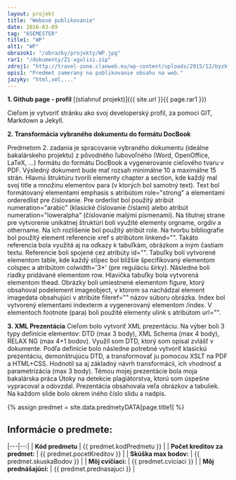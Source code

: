 ```yaml
---
layout: projekt
title: "Webové publikovanie"
date: 2016-03-09
tag: "6SEMESTER"
title1: "WP"
alt1: "WP"
obrazok1: "/obrazky/projekty/WP.jpg"
rar1: "/dokumenty/Z1-xgulisi.zip"
zdroj1: "http://travel-zone.clanweb.eu/wp-content/uploads/2015/12/byzkfygusssppoxlxqpt.jpg"
opis1: "Predmet zameraný na publikovanie obsahu na web."
jazyky: "html,xml,..."
---
```


**1. Github page - profil** [(stiahnuť projekt)]({{ site.url }}{{ page.rar1 }})

Cieľom je vytvoriť stránku ako svoj developerský profil, za pomoci GIT, Markdown a Jekyll.

**2. Transformácia vybraného dokumentu do formátu DocBook** 

Predmetom 2. zadania je spracovanie vybraného dokumentu (ideálne bakalárskeho projektu) z pôvodného ľubovoľného (Word, OpenOffice, LaTeX, …) formátu do formátu DocBook a vygenerovanie cieľového tvaru v PDF. Výsledný dokument bude mať rozsah minimálne 10 a maximálne 15 strán. 
Hlavnú štruktúru tvorili elementy chapter a section, kde každý mal svoj title a množinu elementov para (v ktorých bol samotný text). Text bol formátovaný elementami emphasis s atribútom role="strong" a elementami orderedlist pre číslovanie. Pre orderlist bol použitý atribút numeration="arabic" (klasické číslovanie číslami) alebo atribút numeration="loweralpha" (číslovanie malými písmenami). Na titulnej strane pre vytvorenie unikátnej štruktúri boli využité elementy orgname, orgdiv a othername. Na ich rozlíšenie bol použitý atribút role. Na tvorbu bibliografie bol použitý element referencie xref s atribútom linkend="". Takáto referencia bola využitá aj na odkazy k tabuľkám, obrázkom a iným častiam textu. Referencie boli spojené cez atribúty id="". Tabuľky boli vytvorené elementom table, kde každý stĺpec bol bližšie špecifikovaný elementom colspec a atribútom colwidth='3*' (pre reguláciu šírky). Následne boli riadky pridávané elementom row. Hlavička tabuľky bola vytvorená elementom thead. Obrázky boli umiestnené elementom figure, ktorý obsahoval podelement imageobject, v ktorom sa nachádzal element imagedata obsahujúci v atribúte fileref="" názov súboru obrázka. Index bol vytvorený elementami indexterm a vygenerovaný elementom /index. V elementoch footnote (para) boli použité elementy ulink s atribútom url="".

**3. XML Prezentácia** 
Cieľom bolo vytvoriť XML prezentáciu. Na výber boli 3 typy definície elementov: DTD (max 3 body), XML Schema (max 4 body), RELAX NG (max 4+1 bodov). Využil som DTD, ktorý som opísal zvlášť v dokumente. Podľa definície bolo následne potrebné vytvoriť klasickú prezentáciu, demonštrujúcu DTD, a transformovať ju pomocou XSLT na PDF a HTML+CSS. Hodnotil sa aj základný návrh transformácii, ich vhodnosť a parametrizácia (max 3 body). Témou mojej prezentácie bola moja bakalárska práca Útoky na detekcie plagiátorstva, ktorú som úspešne vypracoval a odovzdal. Prezentácia obsahovala veľa obrázkov a tabuliek. Na každom slide bolo okrem iného číslo slidu a nadpis. 

{% assign predmet = site.data.predmetyDATA[page.title1] %}  

## Informácie o predmete:

|---|--:|
| **Kód predmetu** | {{ predmet.kodPredmetu }} |
| **Počet kreditov za predmet:** | {{ predmet.pocetKreditov }} |
| **Skúška max bodov:** | {{ predmet.skuskaBodov }} |
| **Môj cvičiaci:** | {{ predmet.cviciaci }} |
| **Môj prednášajúci:** | {{ predmet.prednasajuci }} |

